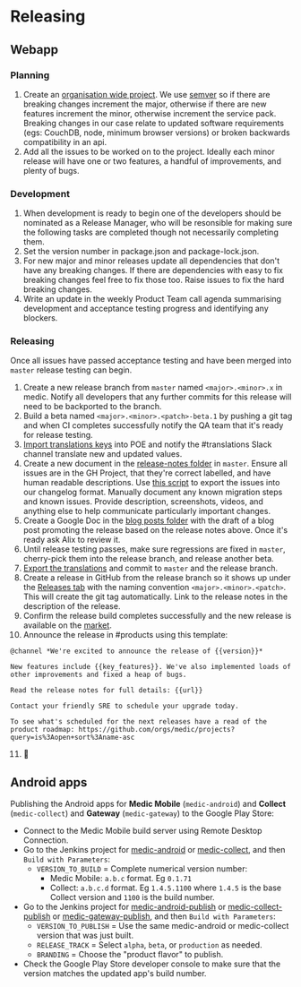 # Releasing

## Webapp

### Planning

1. Create an [organisation wide project](https://github.com/orgs/medic/projects?query=is%3Aopen+sort%3Aname-asc). We use [semver](http://semver.org) so if there are breaking changes increment the major, otherwise if there are new features increment the minor, otherwise increment the service pack. Breaking changes in our case relate to updated software requirements (egs: CouchDB, node, minimum browser versions) or broken backwards compatibility in an api.
2. Add all the issues to be worked on to the project. Ideally each minor release will have one or two features, a handful of improvements, and plenty of bugs.

### Development

1. When development is ready to begin one of the developers should be nominated as a Release Manager, who will be resonsible for making sure the following tasks are completed though not necessarily completing them.
2. Set the version number in package.json and package-lock.json.
3. For new major and minor releases update all dependencies that don't have any breaking changes. If there are dependencies with easy to fix breaking changes feel free to fix those too. Raise issues to fix the hard breaking changes.
4. Write an update in the weekly Product Team call agenda summarising development and acceptance testing progress and identifying any blockers.

### Releasing

Once all issues have passed acceptance testing and have been merged into `master` release testing can begin.

1. Create a new release branch from `master` named `<major>.<minor>.x` in medic. Notify all developers that any further commits for this release will need to be backported to the branch.
2. Build a beta named `<major>.<minor>.<patch>-beta.1` by pushing a git tag and when CI completes successfully notify the QA team that it's ready for release testing.
3. [Import translations keys](translations.md#adding-new-keys) into POE and notify the #translations Slack channel translate new and updated values.
4. Create a new document in the [release-notes folder](https://github.com/medic/medic/tree/master/release-notes) in `master`. Ensure all issues are in the GH Project, that they're correct labelled, and have human readable descriptions. Use [this script](https://github.com/medic/medic/blob/master/scripts/changelog-generator) to export the issues into our changelog format. Manually document any known migration steps and known issues. Provide description, screenshots, videos, and anything else to help communicate particularly important changes.
5. Create a Google Doc in the [blog posts folder](https://drive.google.com/drive/u/0/folders/0B2PTUNZFwxEvMHRWNTBjY2ZHNHc) with the draft of a blog post promoting the release based on the release notes above. Once it's ready ask Alix to review it.
6. Until release testing passes, make sure regressions are fixed in `master`, cherry-pick them into the release branch, and release another beta.
7. [Export the translations](translations.md#exporting-changes-from-poeditor-to-github) and commit to `master` and the release branch.
8. Create a release in GitHub from the release branch so it shows up under the [Releases tab](https://github.com/medic/medic/releases) with the naming convention `<major>.<minor>.<patch>`. This will create the git tag automatically. Link to the release notes in the description of the release.
9. Confirm the release build completes successfully and the new release is available on the [market](https://staging.dev.medicmobile.org).
10. Announce the release in #products using this template:
```
@channel *We're excited to announce the release of {{version}}*

New features include {{key_features}}. We've also implemented loads of other improvements and fixed a heap of bugs.

Read the release notes for full details: {{url}}

Contact your friendly SRE to schedule your upgrade today.

To see what's scheduled for the next releases have a read of the product roadmap: https://github.com/orgs/medic/projects?query=is%3Aopen+sort%3Aname-asc
```
11. :beer:

## Android apps

Publishing the Android apps for **Medic Mobile** (`medic-android`) and **Collect** (`medic-collect`) and **Gateway** (`medic-gateway`) to the Google Play Store:

* Connect to the Medic Mobile build server using Remote Desktop Connection.
* Go to the Jenkins project for [medic-android](http://localhost:8080/job/medic-android/) or [medic-collect](http://localhost:8080/job/medic-collect/), and then `Build with Parameters`:
  * `VERSION_TO_BUILD` = Complete numerical version number:
    * Medic Mobile: `a.b.c` format. Eg `0.1.71`
    * Collect: `a.b.c.d` format. Eg `1.4.5.1100` where `1.4.5` is the base Collect version and `1100` is the build number.
* Go to the Jenkins project for [medic-android-publish](http://localhost:8080/job/medic-android-publish/) or [medic-collect-publish](http://localhost:8080/job/medic-collect-publish/) or [medic-gateway-publish](http://localhost:8080/job/medic-gateway-publish/), and then `Build with Parameters`:
  * `VERSION_TO_PUBLISH` = Use the same medic-android or medic-collect version that was just built.
  * `RELEASE_TRACK` = Select `alpha`, `beta`, or `production` as needed.
  * `BRANDING` = Choose the "product flavor" to publish.
* Check the Google Play Store developer console to make sure that the version matches the updated app's build number.
